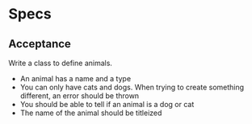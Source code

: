 # Specs
## Acceptance
Write a class to define animals.

- An animal has a name and a type
- You can only have cats and dogs. When trying to create something different, an error should be thrown
- You should be able to tell if an animal is a dog or cat
- The name of the animal should be titleized
